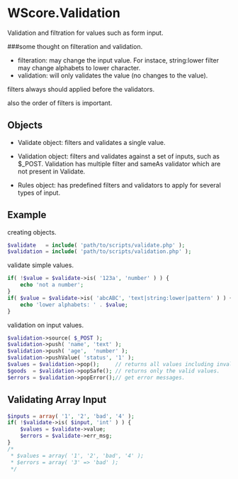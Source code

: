WScore.Validation
=================

Validation and filtration for values such as form input.

###some thought on filteration and validation.

*   filteration:
    may change the input value. For instace, string:lower filter may change alphabets to lower character.
*   validation:
    will only validates the value (no changes to the value).

filters always should applied before the validators.

also the order of filters is important.

Objects
-------

*   Validate object:
    filters and validates a single value.

*   Validation object:
    filters and validates against a set of inputs, such as $_POST.
    Validation has multiple filter and sameAs validator which are not present in Validate.

*   Rules object:
    has predefined filters and validators to apply for several types of input.

Example
-------

creating objects.

```php
$validate   = include( 'path/to/scripts/validate.php' );
$validation = include( 'path/to/scripts/validation.php' );
```

validate simple values.

```php
if( !$value = $validate->is( '123a', 'number' ) ) {
    echo 'not a number';
}
if( $value = $validate->is( 'abcABC', 'text|string:lower|pattern' ) ) {
    echo 'lower alphabets: ' . $value;
}
```

validation on input values.

```php
$validation->source( $_POST );
$validation->push( 'name', 'text' );
$validation->push( 'age',  'number' );
$validation->pushValue( 'status', '1' );
$values = $validation->pop();     // returns all values including invalid ones.
$goods  = $validation->popSafe(); // returns only the valid values.
$errors = $validation->popError();// get error messages.
```

Validating Array Input
----------------------

```php
$inputs = array( '1', '2', 'bad', '4' );
if( !$validate->is( $input, 'int' ) ) {
    $values = $validate->value;
    $errors = $validate->err_msg;
}
/*
 * $values = array( '1', '2', 'bad', '4' );
 * $errors = array( '3' => 'bad' );
 */
```
